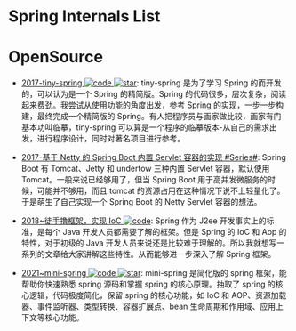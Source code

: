 # Spring Internals List

# OpenSource

- [2017-tiny-spring ![code](https://ng-tech.icu/assets/code.svg) ![star](https://img.shields.io/github/stars/code4craft/tiny-spring)](https://github.com/code4craft/tiny-spring): tiny-spring 是为了学习 Spring 的而开发的，可以认为是一个 Spring 的精简版。Spring 的代码很多，层次复杂，阅读起来费劲。我尝试从使用功能的角度出发，参考 Spring 的实现，一步一步构建，最终完成一个精简版的 Spring。有人把程序员与画家做比较，画家有门基本功叫临摹，tiny-spring 可以算是一个程序的临摹版本-从自己的需求出发，进行程序设计，同时对著名项目进行参考。

- [2017-基于 Netty 的 Spring Boot 内置 Servlet 容器的实现 #Series#](https://parg.co/SCE): Spring Boot 有 Tomcat、Jetty 和 undertow 三种内置 Servlet 容器，默认使用 Tomcat。一般来说已经够用了，但当 Spring Boot 用于高并发微服务的时候，可能并不够用，而且 tomcat 的资源占用在这种情况下说不上轻量化了。于是萌生了自己实现一个 Spring Boot 的 Netty Servlet 容器的想法。

- [2018~徒手撸框架，实现 IoC ![code](https://ng-tech.icu/assets/code.svg)](https://github.com/diaozxin007/xilidou-framework): Spring 作为 J2ee 开发事实上的标准，是每个 Java 开发人员都需要了解的框架。但是 Spring 的 IoC 和 Aop 的特性，对于初级的 Java 开发人员来说还是比较难于理解的。所以我就想写一系列的文章给大家讲解这些特性。从而能够进一步深入了解 Spring 框架。

- [2021~mini-spring ![code](https://ng-tech.icu/assets/code.svg) ![star](https://img.shields.io/github/stars/DerekYRC/mini-spring)](https://github.com/DerekYRC/mini-spring): mini-spring 是简化版的 spring 框架，能帮助你快速熟悉 spring 源码和掌握 spring 的核心原理。抽取了 spring 的核心逻辑，代码极度简化，保留 spring 的核心功能，如 IoC 和 AOP、资源加载器、事件监听器、类型转换、容器扩展点、bean 生命周期和作用域、应用上下文等核心功能。
